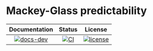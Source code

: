# Mackey-Glass predictability



| **Documentation** |**Status**| **License** |
|:-----------------:|:---------------:|:------------:|
| [![docs-dev][dev-img]][dev-url] | [![CI][ci-img]][ci-url] | [![license][lic-img]][lic-url] |

[dev-img]: https://img.shields.io/badge/docs-latest-blue.svg
[dev-url]: https://jTarigo.github.io/MGpredictability/
[ci-img]: https://github.com/jTarigo/MGpredictability/actions/workflows/ci.yml/badge.svg?branch=main
[ci-url]: https://github.com/jTarigo/MGpredictability/actions/workflows/ci.yml
[lic-img]: https://img.shields.io/github/license/mashape/apistatus.svg?maxAge=2592000
[lic-url]: https://github.com/jTarigo/MGpredictability/blob/main/LICENSE.md
